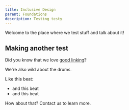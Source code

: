 ```yaml
---
title: Inclusive Design
parent: Foundations
description: Testing testy
---
```

Welcome to the place where we test stuff and talk about it!

## Making another test

Did you know that we love [good linking](www.weeeeeeeeee.com)?

We're also wild about the drums.

Like this beat:

* and this beat
* and this beat

How about that? Contact us to learn more.